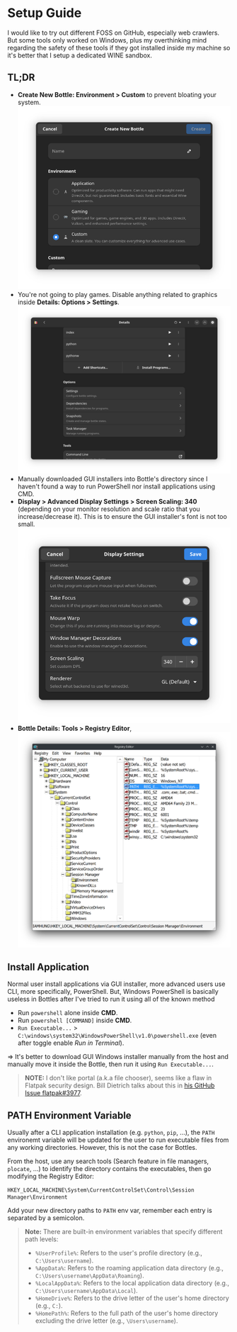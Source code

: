 # Setup Guide

<!-- tl;dr starts -->

I would like to try out different FOSS on GitHub, especially web crawlers. But some tools only worked on Windows, plus my overthinking mind regarding the safety of these tools if they got installed inside my machine so it's better that I setup a dedicated WINE sandbox.

<!-- tl;dr ends -->

## TL;DR

- **Create New Bottle: Environment > Custom** to prevent bloating your system.
  ![create new bottle](create-new-bottle.png)
- You're not going to play games. Disable anything related to graphics inside **Details: Options > Settings**.
  ![Options settings](options-settings.png)
- Manually downloaded GUI installers into Bottle's directory since I haven't found a way to run PowerShell nor install applications using CMD.
- **Display > Advanced Display Settings > Screen Scaling: 340** (depending on your monitor resolution and scale ratio that you increase/decrease it). This is to ensure the GUI installer's font is not too small.
  ![dpi](dpi.png)
- **Bottle Details: Tools > Registry Editor**,
  ![path env var](path-env-var.png)

## Install Application

Normal user install applications via GUI installer, more advanced users use CLI, more specifically, PowerShell. But, Windows PowerShell is basically useless in Bottles after I've tried to run it using all of the known method

- Run `powershell` alone inside **CMD**.
- Run `powershell [COMMAND]` inside **CMD**.
- `Run Executable...` > `C:\windows\system32\WindowsPowerShell\v1.0\powershell.exe` (even after toggle enable _Run in Terminal_).

=> It's better to download GUI Windows installer manually from the host and manually move it inside the Bottle, then run it using `Run Executable...`.

> **NOTE:** I don't like portal (a.k.a file chooser), seems like a flaw in Flatpak security design. Bill Dietrich talks about this in [his GitHub Issue flatpak#3977](https://github.com/flatpak/flatpak/issues/3977).

## PATH Environment Variable

Usually after a CLI application installation (e.g. `python`, `pip`, ...), the `PATH` environemt variable will be updated for the user to run executable files from any working directories. However, this is not the case for Bottles.

From the host, use any search tools (Search feature in file managers, `plocate`, ...) to identify the directory contains the executables, then go modifying the Registry Editor:

```
HKEY_LOCAL_MACHINE\System\CurrentControlSet\Control\Session Manager\Environment
```

Add your new directory paths to `PATH` env var, remember each entry is separated by a semicolon.

> **Note:** There are built-in environment variables that specify different path levels:
>
> - `%UserProfile%`: Refers to the user's profile directory (e.g., `C:\Users\username`).
> - `%AppData%`: Refers to the roaming application data directory (e.g., `C:\Users\username\AppData\Roaming`).
> - `%LocalAppData%`: Refers to the local application data directory (e.g., `C:\Users\username\AppData\Local`).
> - `%HomeDrive%`: Refers to the drive letter of the user's home directory (e.g., `C:`).
> - `%HomePath%`: Refers to the full path of the user's home directory excluding the drive letter (e.g., `\Users\username`).

